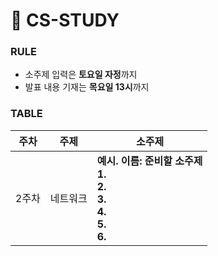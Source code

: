 # 📓 CS-STUDY

### RULE
- 소주제 입력은 **토요일 자정**까지
- 발표 내용 기재는 **목요일 13시**까지

### TABLE

| 주차  | 주제 | 소주제                                                         |
| ----- | ----------- | ---------------------------------------------------------------------------------------------------------------- |
| 2주차 | 네트워크  |**예시. 이름: 준비할 소주제** <br /> **1.**  <br /> **2.** <br /> **3.**  <br /> **4.** <br /> **5.** <br /> **6.**  |